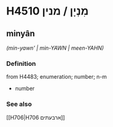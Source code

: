 # H4510 מִנְיָן / מנין

## minyân

_(min-yawn' | min-YAWN | meen-YAHN)_

### Definition

from H4483; enumeration; number; n-m

- number

### See also

[[H706|H706 ארבעתים]]
